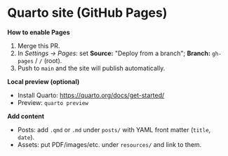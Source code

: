 # Quarto site (GitHub Pages)

**How to enable Pages**  
1) Merge this PR.  
2) In *Settings → Pages*: set **Source:** "Deploy from a branch"; **Branch:** `gh-pages` / `/` (root).  
3) Push to `main` and the site will publish automatically.

**Local preview (optional)**  
- Install Quarto: https://quarto.org/docs/get-started/  
- Preview: `quarto preview`

**Add content**  
- Posts: add `.qmd` or `.md` under `posts/` with YAML front matter (`title`, `date`).  
- Assets: put PDF/images/etc. under `resources/` and link to them.
